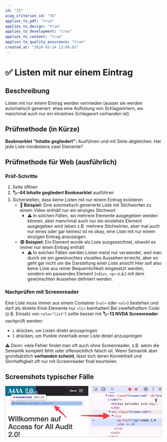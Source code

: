 ```yaml
---
id: "33"
wcag_criterion_id: "78"
applies_to_pdf: "true"
applies_to_design: "true"
applies_to_development: "true"
applies_to_content: "true"
applies_to_quality_assurance: "true"
created_at: "2024-03-14 13:00:02"
---
```


# ✅ Listen mit nur einem Eintrag

## Beschreibung

Listen mit nur einem Eintrag werden vermieden (ausser sie werden automatisch generiert: etwa eine Auflistung von Schlagwörtern, wo manchmal auch nur ein einzelnes Schlagwort vorhanden ist).

## Prüfmethode (in Kürze)

**Bookmarklet "Inhalte gegliedert":** Ausführen und mit Seite abgleichen: Hat jede Liste mindestens zwei Elemente?

## Prüfmethode für Web (ausführlich)

### Prüf-Schritte

1. Seite öffnen
1. **🏷️-44 Inhalte gegliedert Bookmarklet** ausführen
1. Sicherstellen, dass keine Listen mit nur einem Eintrag existieren
    - **🙂 Beispiel:** Eine automatisch generierte Liste mit Stichworten zu einem Video enthält nur ein einziges Stichwort
        - ⚠️ In solchen Fällen, wo mehrere Elemente ausgegeben werden können, aber manchmal auch nur ein einzelnes Element ausgegeben wird (eben z.B. mehrere Stichwörter, aber mal auch nur eines oder gar keines) ist es okay, eine Liste mit nur einem einzigen Eintrag anzuzeigen.
    - **😡 Beispiel:** Ein Element wurde als Liste ausgezeichnet, obwohl es immer nur einen Eintrag enthält
        - ⚠️ In solchen Fällen werden Listen meist nur verwendet, weil man durch sie ein gewünschtes visuelles Aussehen erreicht, aber es geht gar nicht um die Darstellung einer Liste ansich! Hier soll also keine Liste aus reiner Bequemlichkeit eingesetzt werden, sondern ein passendes Element (`<div>`, `<p>` o.ä.) mit dem gewünschten Aussehen definiert werden.

### Nachprüfen mit Screenreader

Eine Liste muss immer aus einem Container (`<ul>` oder `<ol>`) bestehen und darf als direkte Kind-Elemente nur `<li>` beinhalten! Bei zweifelhaftem Code (z.B. Einsatz von `role="list"`) sollte besser mit **🏷️-13 NVDA Screenreader** nachprüft werden:

- `L` drücken, um Listen direkt anzuspringen
- `I` drücken, um Punkte innerhalb einer Liste direkt anzuspringen

⚠️ Denn: viele Fehler findet man oft auch ohne Screenreader, z.B. wenn die Semantik komplett fehlt oder offensichtlich falsch ist. Wenn Semantik aber grundsätzlich **vorhanden scheint**, lässt sich deren Korrektheit und Sinnhaftigkeit oft nur mit Screenreader final beurteilen.

## Screenshots typischer Fälle

![Breadcrumbs mit nur einem Element in A4AA](images/breadcrumbs-mit-nur-einem-element-in-a4aa.png)